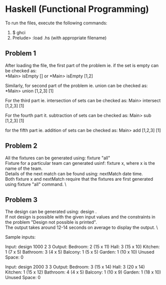 # Haskell (Functional Programming)

To run the files, execute the following commands:
1. $ ghci
2. Prelude> :load <filename>.hs (with appropriate filename)

## Problem 1

After loading the file, the first part of the problem ie. if the set is empty can be checked as: \
\*Main> isEmpty [] or \*Main> isEmpty [1,2]

Similarly, for second part of the problem ie. union can be checked as: \
\*Main> union [1,2,3] [1]

For the third part ie. intersection of sets can be checked as:
Main> intersect [1,2,3] [1]

For the fourth part it. subtraction of sets can be checked as:
Main> sub [1,2,3] [1]

for the fifth part ie. addition of sets can be checked as:
Main> add [1,2,3] [1]

## Problem 2

All the fixtures can be generated using: fixture "all" \
Fixture for a particular team can generated usinf: fixture x, where x is the name of the team. \
Details of the next match can be found using: nextMatch date time. \
Both fixture x and nextMatch require that the fixtures are first generated using fixture "all" command. \

## Problem 3

The design can be generated using: design <area> <number of bedrooms> <number of halls>. \
If not design is possible with the given input values and the constraints in the problem "Design not possible is printed". \
The output takes around 12-14 seconds on average to display the output. \

Sample inputs:

Input: design 1000 2 3
Output: 
Bedroom: 2 (15 x 11)
Hall: 3 (15 x 10)
Kitchen: 1 (7 x 5)
Bathroom: 3 (4 x 5)
Balcony: 1 (5 x 5)
Garden: 1 (10 x 10)
Unused Space: 0

Input: design 2000 3 3
Output: 
Bedroom: 3 (15 x 14)
Hall: 3 (20 x 14)
Kitchen: 1 (15 x 12)
Bathroom: 4 (4 x 5)
Balcony: 1 (10 x 9)
Garden: 1 (18 x 10)
Unused Space: 0
